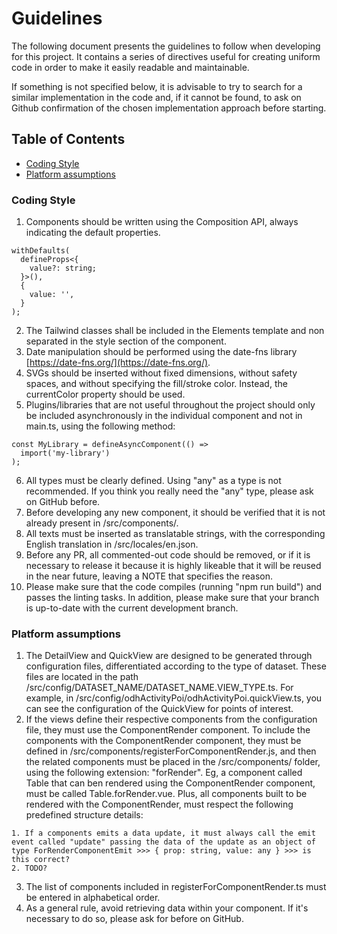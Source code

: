 <!--
SPDX-FileCopyrightText: NOI Techpark <digital@noi.bz.it>

SPDX-License-Identifier: CC0-1.0
-->

# Guidelines

The following document presents the guidelines to follow when developing for this project. It contains a series of directives useful for creating uniform code in order to make it easily readable and maintainable.

If something is not specified below, it is advisable to try to search for a similar implementation in the code and, if it cannot be found, to ask on Github confirmation of the chosen implementation approach before starting.

## Table of Contents

- [Coding Style](#coding-style)
- [Platform assumptions](#platform-assumptions)

### Coding Style

1. Components should be written using the Composition API, always indicating the default properties.

```
withDefaults(
  defineProps<{
    value?: string;
  }>(),
  {
    value: '',
  }
);
```

2. The Tailwind classes shall be included in the Elements template and non separated in the style section of the component.
3. Date manipulation should be performed using the date-fns library [https://date-fns.org/](https://date-fns.org/).
4. SVGs should be inserted without fixed dimensions, without safety spaces, and without specifying the fill/stroke color. Instead, the currentColor property should be used.
5. Plugins/libraries that are not useful throughout the project should only be included asynchronously in the individual component and not in main.ts, using the following method:

```
const MyLibrary = defineAsyncComponent(() =>
  import('my-library')
);
```

6. All types must be clearly defined. Using "any" as a type is not recommended. If you think you really need the "any" type, please ask on GitHub before.
7. Before developing any new component, it should be verified that it is not already present in /src/components/.
8. All texts must be inserted as translatable strings, with the corresponding English translation in /src/locales/en.json.
9. Before any PR, all commented-out code should be removed, or if it is necessary to release it because it is highly likeable that it will be reused in the near future, leaving a NOTE that specifies the reason.
10. Please make sure that the code compiles (running "npm run build") and passes the linting tasks. In addition, please make sure that your branch is up-to-date with the current development branch.

### Platform assumptions

1. The DetailView and QuickView are designed to be generated through configuration files, differentiated according to the type of dataset. These files are located in the path /src/config/DATASET_NAME/DATASET_NAME.VIEW_TYPE.ts. For example, in /src/config/odhActivityPoi/odhActivityPoi.quickView.ts, you can see the configuration of the QuickView for points of interest.
2. If the views define their respective components from the configuration file, they must use the ComponentRender component. To include the components with the ComponentRender component, they must be defined in /src/components/registerForComponentRender.js, and then the related components must be placed in the /src/components/ folder, using the following extension: "forRender". Eg, a component called Table that can ben rendered using the ComponentRender component, must be called Table.forRender.vue. Plus, all components built to be rendered with the ComponentRender, must respect the following predefined structure details:

```
1. If a components emits a data update, it must always call the emit event called "update" passing the data of the update as an object of type ForRenderComponentEmit >>> { prop: string, value: any } >>> is this correct?
2. TODO?
```

3. The list of components included in registerForComponentRender.ts must be entered in alphabetical order.
4. As a general rule, avoid retrieving data within your component. If it's necessary to do so, please ask for before on GitHub.
